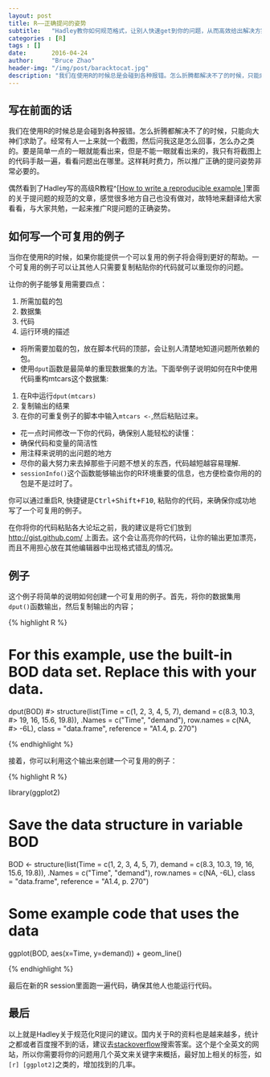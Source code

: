 ```yaml
---
layout: post
title: R——正确提问的姿势
subtitle:   "Hadley教你如何规范格式，让别人快速get到你的问题，从而高效给出解决方案."
categories : [R]
tags : []
date:       2016-04-24
author:     "Bruce Zhao"
header-img: "/img/post/baracktocat.jpg"
description: "我们在使用R的时候总是会碰到各种报错。怎么折腾都解决不了的时候，只能向大神们求助了。经常有人一上来就一个截图，然后问我这是怎么回事，怎么办之类的。要是简单一点的一眼就能看出来，但是不能一眼就看出来的，我只有将截图上的代码手敲一遍，看看问题出在哪里。这样耗时费力，所以推广正确的提问姿势非常必要的。"
---
```



## 写在前面的话

我们在使用R的时候总是会碰到各种报错。怎么折腾都解决不了的时候，只能向大神们求助了。经常有人一上来就一个截图，然后问我这是怎么回事，怎么办之类的。要是简单一点的一眼就能看出来，但是不能一眼就看出来的，我只有将截图上的代码手敲一遍，看看问题出在哪里。这样耗时费力，所以推广正确的提问姿势非常必要的。

偶然看到了Hadley写的高级R教程^[[How to write a reproducible example ](http://adv-r.had.co.nz/Reproducibility.html)]里面的关于提问题的规范的文章，感觉很多地方自己也没有做对，故特地来翻译给大家看看，与大家共勉，一起来推广R提问题的正确姿势。

## 如何写一个可复用的例子

当你在使用R的时候，如果你能提供一个可以复用的例子将会得到更好的帮助。一个可复用的例子可以让其他人只需要复制粘贴你的代码就可以重现你的问题。

让你的例子能够复用需要四点：

1. 所需加载的包
2. 数据集
3. 代码
4. 运行环境的描述

- 将所需要加载的包，放在脚本代码的顶部，会让别人清楚地知道问题所依赖的包。
- 使用`dput`函数是最简单的重现数据集的方法。下面举例子说明如何在R中使用代码重构mtcars这个数据集:

1. 在R中运行`dput(mtcars)`
2. 复制输出的结果
3. 在你的可重复例子的脚本中输入`mtcars <-`,然后粘贴过来。

- 花一点时间修改一下你的代码，确保别人能轻松的读懂：
- 确保代码和变量的简洁性
- 用注释来说明的出问题的地方
- 尽你的最大努力来去掉那些于问题不想关的东西，代码越短越容易理解.
- `sessionInfo()`这个函数能够输出你的R环境重要的信息，也方便检查你用的的包是不是过时了。

你可以通过重启R, 快捷键是<kbd>Ctrl+Shift+F10</kbd>, 粘贴你的代码，来确保你成功地写了一个可复用的例子。

在你将你的代码粘贴各大论坛之前，我的建议是将它们放到 <http://gist.github.com/> 上面去。这个会让高亮你的代码，让你的输出更加漂亮，而且不用担心放在其他编辑器中出现格式错乱的情况。

## 例子

这个例子将简单的说明如何创建一个可复用的例子。首先，将你的数据集用`dput()`函数输出，然后复制输出的内容；

{% highlight R %}

# For this example, use the built-in BOD data set. Replace this with your data.
dput(BOD)
#> structure(list(Time = c(1, 2, 3, 4, 5, 7), demand = c(8.3, 10.3, 
#> 19, 16, 15.6, 19.8)), .Names = c("Time", "demand"), row.names = c(NA, 
#> -6L), class = "data.frame", reference = "A1.4, p. 270")

{% endhighlight %}

接着，你可以利用这个输出来创建一个可复用的例子：

{% highlight R %}

library(ggplot2)

# Save the data structure in variable BOD
BOD <- structure(list(Time = c(1, 2, 3, 4, 5, 7), demand = c(8.3, 10.3,
19, 16, 15.6, 19.8)), .Names = c("Time", "demand"), row.names = c(NA,
-6L), class = "data.frame", reference = "A1.4, p. 270")

# Some example code that uses the data
ggplot(BOD, aes(x=Time, y=demand)) + geom_line()

{% endhighlight %}


最后在新的R session里面跑一遍代码，确保其他人也能运行代码。

## 最后

以上就是Hadley关于规范化R提问的建议。国内关于R的资料也是越来越多，统计之都或者百度搜不到的话，建议去[stackoverflow](http://stackoverflow.com/)搜索答案。这个是个全英文的网站，所以你需要将你的问题用几个英文来关键字来概括，最好加上相关的标签，如` [r] [ggplot2] `之类的，增加找到的几率。
